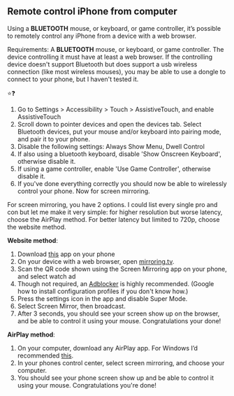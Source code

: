 ## Remote control iPhone from computer
Using a **BLUETOOTH** mouse, or keyboard, or game controller, it’s possible to remotely control any iPhone from a device with a web browser.

Requirements: A **BLUETOOTH** mouse, or keyboard, or game controller. The device controlling it must have at least a web browser. If the controlling device doesn't support Bluetooth but does support a usb wireless connection (like most wireless mouses), you may be able to use a dongle to connect to your phone, but I haven't tested it.

⭐❓

1. Go to Settings > Accessibility > Touch > AssistiveTouch, and enable AssistiveTouch
2. Scroll down to pointer devices and open the devices tab. Select Bluetooth devices, put your mouse and/or keyboard into pairing mode, and pair it to your phone.
4. Disable the following settings: Always Show Menu, Dwell Control
5. If also using a bluetooth keyboard, disable 'Show Onscreen Keyboard', otherwise disable it.
6. If using a game controller, enable 'Use Game Controller', otherwise disable it.
7. If you've done everything correctly you should now be able to wirelessly control your phone. Now for screen mirroring.

For screen mirroring, you have 2 options. I could list every single pro and con but let me make it very simple: for higher resolution but worse latency, choose the AirPlay method. For better latency but limited to 720p, choose the website method.

**Website method**:
1. Download [this](https://apps.apple.com/us/app/screen-mirroring-app/id1463795505) app on your phone
2.  On your device with a web browser, open [mirroring.tv](https://mirroring.tv).
3.  Scan the QR code shown using the Screen Mirroring app on your phone, and select watch ad
4.  Though not required, an [Adblocker](https://cdn.adguard.com/public/Dns/adguard-dns.mobileconfig) is highly recommended. (Google how to install configuration profiles if you don't know how.)
5.  Press the settings icon in the app and disable Super Mode.
6.  Select Screen Mirror, then broadcast.
7.  After 3 seconds, you should see your screen show up on the browser, and be able to control it using your mouse. Congratulations your done!

**AirPlay method**:
1. On your computer, download any AirPlay app. For Windows I’d recommended [this](apps.microsoft.com/detail/9n4ks6nzwr6q).
2. In your phones control center, select screen mirroring, and choose your computer.
3. You should see your phone screen show up and be able to control it using your mouse. Congratulations you're done!
